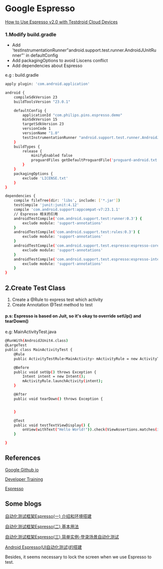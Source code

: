 # Google Espresso

[How to Use Espresso v2.0 with Testdroid Cloud Devices](http://testdroid.com/news/how-to-use-espresso-v2-0-with-testdroid-cloud-devices)
### 1.Modify build.gradle
* Add 'testInstrumentationRunner"android.support.test.runner.AndroidJUnitRunner"' in defaultConfig
* Add packagingOptions to avoid Liscens conflict
* Add dependencies about Espresso

e.g : build.gradle
```sh
apply plugin: 'com.android.application'

android {
    compileSdkVersion 23
    buildToolsVersion "23.0.1"

    defaultConfig {
        applicationId "com.philips.pins.espresso.demo"
        minSdkVersion 15
        targetSdkVersion 23
        versionCode 1
        versionName "1.0"
        testInstrumentationRunner "android.support.test.runner.AndroidJUnitRunner"
    }
    buildTypes {
        release {
            minifyEnabled false
            proguardFiles getDefaultProguardFile('proguard-android.txt'), 'proguard-rules.pro'
        }
    }
    packagingOptions {
        exclude 'LICENSE.txt'
    }
}

dependencies {
    compile fileTree(dir: 'libs', include: ['*.jar'])
    testCompile 'junit:junit:4.12'
    compile 'com.android.support:appcompat-v7:23.1.1'
    // Espresso 相关的引用
    androidTestCompile('com.android.support.test:runner:0.3') {
        exclude module: 'support-annotations'
    }
    androidTestCompile('com.android.support.test:rules:0.3') {
        exclude module: 'support-annotations'
    }
    androidTestCompile('com.android.support.test.espresso:espresso-core:2.2') {
        exclude module: 'support-annotations'
    }
    androidTestCompile('com.android.support.test.espresso:espresso-intents:2.2') {
        exclude module: 'support-annotations'
    }
}
```
## 2.Create Test Class
1. Create a @Rule to express test which activity
2. Create Annotation @Test method to test

#### p.s: Espresso is based on Juit, so it's okay to override setUp() and tearDown()
e.g: MainActivityTest.java
```sh
@RunWith(AndroidJUnit4.class)
@LargeTest
public class MainActivityTest {
    @Rule
    public ActivityTestRule<MainActivity> mActivityRule = new ActivityTestRule(MainActivity.class);

    @Before
    public void setUp() throws Exception {
        Intent intent = new Intent();
        mActivityRule.launchActivity(intent);
    }

    @After
    public void tearDown() throws Exception {


    }

    @Test
    public void testTextViewDisplay() {
        onView(withText("Hello World!")).check(ViewAssertions.matches(isDisplayed()));
    }

}
```
## References
[Google Github io ](https://google.github.io/android-testing-support-library/docs/espresso/index.html)

[Developer Training](http://developer.android.com/intl/zh-cn/training/testing/ui-testing/espresso-testing.html)

[Espresso](https://code.google.com/p/android-test-kit/wiki/Espresso)
## Some blogs
[自动化测试框架Espresso(一) 介绍和环境搭建](http://www.eoeandroid.com/thread-917959-1-1.html?_dsign=641adb77)

[自动化测试框架Espresso(二) 基本用法](http://www.eoeandroid.com/thread-917976-1-2.html?_dsign=80084669)

[自动化测试框架Espresso(三) 简单实例-登录场景自动化测试](http://www.eoeandroid.com/thread-917978-1-1.html?_dsign=6aab342a)

[Android Espresso(UI自动化测试)的搭建](http://www.w2bc.com/Article/40324)

Besides, it seems necessary to lock the screen when we use Espresso to test.

